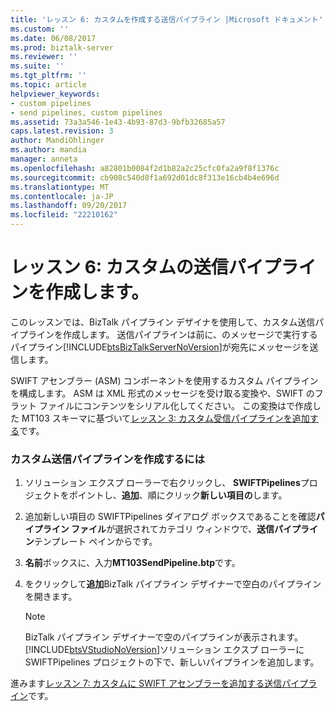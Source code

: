 ```yaml
---
title: 'レッスン 6: カスタムを作成する送信パイプライン |Microsoft ドキュメント'
ms.custom: ''
ms.date: 06/08/2017
ms.prod: biztalk-server
ms.reviewer: ''
ms.suite: ''
ms.tgt_pltfrm: ''
ms.topic: article
helpviewer_keywords:
- custom pipelines
- send pipelines, custom pipelines
ms.assetid: 73a3a546-1e43-4b93-87d3-9bfb32685a57
caps.latest.revision: 3
author: MandiOhlinger
ms.author: mandia
manager: anneta
ms.openlocfilehash: a82801b0084f2d1b82a2c25cfc0fa2a9f8f1376c
ms.sourcegitcommit: cb908c540d8f1a692d01dc8f313e16cb4b4e696d
ms.translationtype: MT
ms.contentlocale: ja-JP
ms.lasthandoff: 09/20/2017
ms.locfileid: "22210162"
---
```

# <a name="lesson-6-creating-a-custom-send-pipeline"></a>レッスン 6: カスタムの送信パイプラインを作成します。
このレッスンでは、BizTalk パイプライン デザイナを使用して、カスタム送信パイプラインを作成します。 送信パイプラインは前に、のメッセージで実行するパイプライン[!INCLUDE[btsBizTalkServerNoVersion](../../includes/btsbiztalkservernoversion-md.md)]が宛先にメッセージを送信します。  
  
 SWIFT アセンブラー (ASM) コンポーネントを使用するカスタム パイプラインを構成します。 ASM は XML 形式のメッセージを受け取る変換や、SWIFT のフラット ファイルにコンテンツをシリアル化してください。 この変換はで作成した MT103 スキーマに基づいて[レッスン 3: カスタム受信パイプラインを追加する](../../adapters-and-accelerators/accelerator-swift/lesson-3-adding-a-custom-receive-pipeline.md)です。  
  
### <a name="to-create-a-custom-send-pipeline"></a>カスタム送信パイプラインを作成するには  
  
1.  ソリューション エクスプ ローラーで右クリックし、 **SWIFTPipelines**プロジェクトをポイントし、**追加**、順にクリック**新しい項目の**します。  
  
2.  追加新しい項目の SWIFTPipelines ダイアログ ボックスであることを確認**パイプライン ファイル**が選択されてカテゴリ ウィンドウで、**送信パイプライン**テンプレート ペインからです。  
  
3.  **名前**ボックスに、入力**MT103SendPipeline.btp**です。  
  
4.  をクリックして**追加**BizTalk パイプライン デザイナーで空白のパイプラインを開きます。  
  
    > [!NOTE]
    >  BizTalk パイプライン デザイナーで空のパイプラインが表示されます。 [!INCLUDE[btsVStudioNoVersion](../../includes/btsvstudionoversion-md.md)]ソリューション エクスプ ローラーに SWIFTPipelines プロジェクトの下で、新しいパイプラインを追加します。  
  
 進みます[レッスン 7: カスタムに SWIFT アセンブラーを追加する送信パイプライン](../../adapters-and-accelerators/accelerator-swift/lesson-7-adding-the-swift-assembler-to-a-custom-send-pipeline.md)です。